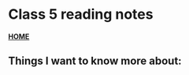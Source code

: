 # Class 5 reading notes

#### [HOME](https://cesarderio.github.io/reading-notes/)


## Things I want to know more about:
